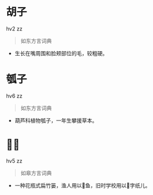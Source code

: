 # 胡子
hv2 zz
> 如东方言词典
- 生长在嘴周围和脸颊部位的毛，较粗硬。

# 瓠子
hv6 zz
> 如东方言词典
- 葫芦科植物瓠子，一年生攀援草本。

# 𥲉子
hv5 zz
> 如皋方言词典
- 一种花瓶式扁竹篓，渔人用以𣥼鱼，旧时学校用以𣥼字纸儿。
